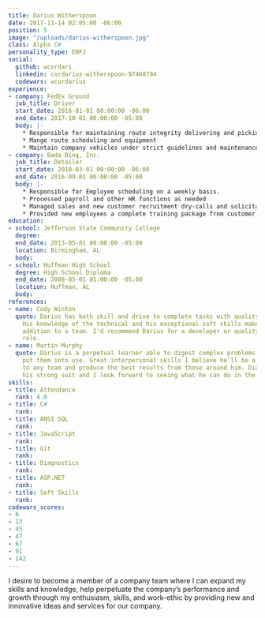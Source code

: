 ```yaml
---
title: Darius Witherspoon
date: 2017-11-14 02:05:00 -06:00
position: 5
image: "/uploads/darius-witherspoon.jpg"
class: Alpha C#
personality_type: ENFJ
social:
  github: wcordari
  linkedin: cordarius-witherspoon-97468794
  codewars: wcordarius
experience:
- company: FedEx Ground
  job_title: Driver
  start_date: 2016-01-01 00:00:00 -06:00
  end_date: 2017-10-01 00:00:00 -05:00
  body: |-
    * Responsible for maintaining route integrity delivering and picking up at various customers in a timely and strictly scheduled manner in order to support the logistical and operational needs of each customer
    * Mange route scheduling and equipment
    * Maintain company vehicles under strict guidelines and maintenance schedules
- company: Bada Ding, Inc.
  job_title: Detailer
  start_date: 2010-03-01 00:00:00 -06:00
  end_date: 2016-09-01 00:00:00 -05:00
  body: |-
    * Responsible for Employee scheduling on a weekly basis.
    * Processed payroll and other HR functions as needed
    * Managed sales and new customer recruitment dry-calls and solicitation
    * Provided new employees a complete training package from customer standards to basic detailing and customer service skills.
education:
- school: Jefferson State Community College
  degree: 
  end_date: 2013-05-01 00:00:00 -05:00
  location: Birmingham, AL
  body: 
- school: Huffman High School
  degree: High School Diploma
  end_date: 2008-05-01 01:00:00 -05:00
  location: Huffman, AL
  body: 
references:
- name: Cody Winton
  quote: Darius has both skill and drive to complete tasks with quality and accuracy.
    His knowledge of the technical and his exceptional soft skills make him a great
    addition to a team. I'd recommend Darius for a developer or quality assurance
    role.
- name: Martin Murphy
  quote: Darius is a perpetual learner able to digest complex problems quickly and
    put them into use. Great interpersonal skills I believe he’ll be a valuable asset
    to any team and produce the best results from those around him. Diagnostics are
    his strong suit and I look forward to seeing what he can do in the wild.
skills:
- title: Attendance
  rank: 4.6
- title: C#
  rank: 
- title: ANSI SQL
  rank: 
- title: JavaScript
  rank: 
- title: Git
  rank: 
- title: Diagnostics
  rank: 
- title: ASP.NET
  rank: 
- title: Soft Skills
  rank: 
codewars_scores:
- 6
- 13
- 45
- 47
- 67
- 91
- 142
---
```


I desire to become a member of a company team where I can expand my skills and knowledge, help perpetuate the company’s performance and growth through my enthusiasm, skills, and work-ethic by providing new and innovative ideas and services for our company.
